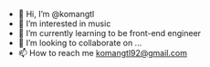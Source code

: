 - 👋 Hi, I’m @komangtl
- 👀 I’m interested in music
- 🌱 I’m currently learning to be front-end engineer
- 💞️ I’m looking to collaborate on ...
- 📫 How to reach me komangtl92@gmail.com

<!---
komangtl/komangtl is a ✨ special ✨ repository because its `README.md` (this file) appears on your GitHub profile.
You can click the Preview link to take a look at your changes.
--->
